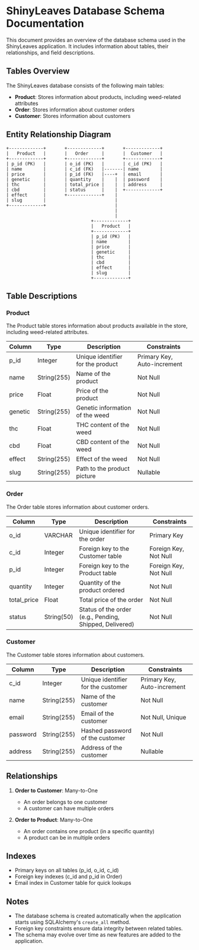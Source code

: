 # ShinyLeaves Database Schema Documentation

This document provides an overview of the database schema used in the ShinyLeaves application. It includes information about tables, their relationships, and field descriptions.

## Tables Overview

The ShinyLeaves database consists of the following main tables:

- **Product**: Stores information about products, including weed-related attributes
- **Order**: Stores information about customer orders
- **Customer**: Stores information about customers

## Entity Relationship Diagram

```
+-------------+       +-------------+       +-------------+
|   Product   |       |   Order     |       |  Customer   |
+-------------+       +-------------+       +-------------+
| p_id (PK)   |       | o_id (PK)   |       | c_id (PK)   |
| name        |       | c_id (FK)   |-------| name        |
| price       |       | p_id (FK)   |----+  | email       |
| genetic     |       | quantity    |    |  | password    |
| thc         |       | total_price |    |  | address     |
| cbd         |       | status      |    |  +-------------+
| effect      |       +-------------+    |
| slug        |                          |
+-------------+                          |
                                         |
                                         |
                                +-------------+
                                |   Product   |
                                +-------------+
                                | p_id (PK)   |
                                | name        |
                                | price       |
                                | genetic     |
                                | thc         |
                                | cbd         |
                                | effect      |
                                | slug        |
                                +-------------+
```

## Table Descriptions

### Product

The Product table stores information about products available in the store, including weed-related attributes.

| Column | Type | Description | Constraints |
|--------|------|-------------|------------|
| p_id | Integer | Unique identifier for the product | Primary Key, Auto-increment |
| name | String(255) | Name of the product | Not Null |
| price | Float | Price of the product | Not Null |
| genetic | String(255) | Genetic information of the weed | Not Null |
| thc | Float | THC content of the weed | Not Null |
| cbd | Float | CBD content of the weed | Not Null |
| effect | String(255) | Effect of the weed | Not Null |
| slug | String(255) | Path to the product picture | Nullable |

### Order

The Order table stores information about customer orders.

| Column | Type | Description | Constraints |
|--------|------|-------------|------------|
| o_id | VARCHAR | Unique identifier for the order | Primary Key |
| c_id | Integer | Foreign key to the Customer table | Foreign Key, Not Null |
| p_id | Integer | Foreign key to the Product table | Foreign Key, Not Null |
| quantity | Integer | Quantity of the product ordered | Not Null |
| total_price | Float | Total price of the order | Not Null |
| status | String(50) | Status of the order (e.g., Pending, Shipped, Delivered) | Not Null |

### Customer

The Customer table stores information about customers.

| Column | Type | Description | Constraints |
|--------|------|-------------|------------|
| c_id | Integer | Unique identifier for the customer | Primary Key, Auto-increment |
| name | String(255) | Name of the customer | Not Null |
| email | String(255) | Email of the customer | Not Null, Unique |
| password | String(255) | Hashed password of the customer | Not Null |
| address | String(255) | Address of the customer | Nullable |

## Relationships

1. **Order to Customer**: Many-to-One
   - An order belongs to one customer
   - A customer can have multiple orders

2. **Order to Product**: Many-to-One
   - An order contains one product (in a specific quantity)
   - A product can be in multiple orders

## Indexes

- Primary keys on all tables (p_id, o_id, c_id)
- Foreign key indexes (c_id and p_id in Order)
- Email index in Customer table for quick lookups

## Notes

- The database schema is created automatically when the application starts using SQLAlchemy's `create_all` method.
- Foreign key constraints ensure data integrity between related tables.
- The schema may evolve over time as new features are added to the application.
